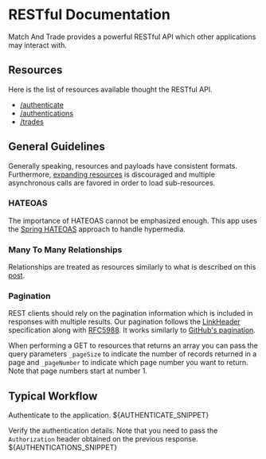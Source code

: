 RESTful Documentation
=====================
Match And Trade provides a powerful RESTful API which other applications may interact with.

Resources
---------
Here is the list of resources available thought the RESTful API.

* [/authenticate][1]
* [/authentications][2]
* [/trades][3]

General Guidelines
------------------
Generally speaking, resources and payloads have consistent formats. Furthermore, [expanding resources][7] is discouraged and multiple asynchronous calls are favored in order to load sub-resources.
### HATEOAS
The importance of HATEOAS cannot be emphasized enough. This app uses the [Spring HATEOAS][8] approach to handle hypermedia.
### Many To Many Relationships
Relationships are treated as resources similarly to what is described on this [post][6].
### Pagination
REST clients should rely on the pagination information which is included in responses with multiple results. Our pagination follows the [LinkHeader][10] specification along with [RFC5988][11]. It works similarly to [GitHub's pagination][9].

When performing a GET to resources that returns an array you can pass the query parameters `_pageSize` to indicate the number of records returned in a page and `_pageNumber` to indicate which page number you want to return. Note that page numbers start at number 1.

Typical Workflow
----------------
Authenticate to the application.
${AUTHENTICATE_SNIPPET}

Verify the authentication details. Note that you need to pass the `Authorization` header obtained on the previous response. 
${AUTHENTICATIONS_SNIPPET}



[1]: rest/authenticate.md
[2]: rest/authentications.md
[3]: rest/trades.md
[6]: https://rafaelsantosbra.wordpress.com/2016/10/18/many-to-many-relationships-for-rest-api-with-a-relationship-attribute/ "REST API Many to Many relationship"
[7]: http://venkat.io/posts/expanding-your-rest-api/ "REST API Expand Resources"
[8]: https://spring.io/understanding/HATEOAS "Spring HATEOAS"
[9]: https://developer.github.com/guides/traversing-with-pagination/ "GitHub Pagination"
[10]: https://www.w3.org/wiki/LinkHeader "LinkHeader Specification"
[11]: http://www.rfc-editor.org/rfc/rfc5988.txt "rfc5988"